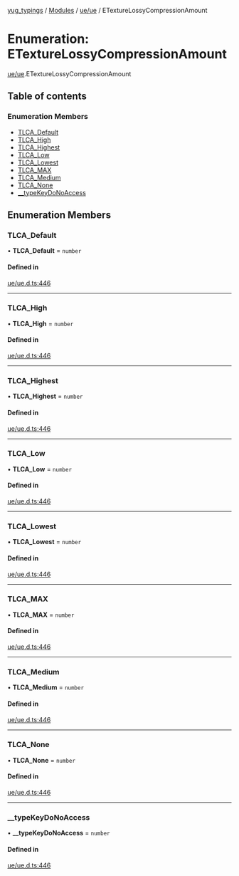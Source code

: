 [yug_typings](../README.md) / [Modules](../modules.md) / [ue/ue](../modules/ue_ue.md) / ETextureLossyCompressionAmount

# Enumeration: ETextureLossyCompressionAmount

[ue/ue](../modules/ue_ue.md).ETextureLossyCompressionAmount

## Table of contents

### Enumeration Members

- [TLCA\_Default](ue_ue.ETextureLossyCompressionAmount.md#tlca_default)
- [TLCA\_High](ue_ue.ETextureLossyCompressionAmount.md#tlca_high)
- [TLCA\_Highest](ue_ue.ETextureLossyCompressionAmount.md#tlca_highest)
- [TLCA\_Low](ue_ue.ETextureLossyCompressionAmount.md#tlca_low)
- [TLCA\_Lowest](ue_ue.ETextureLossyCompressionAmount.md#tlca_lowest)
- [TLCA\_MAX](ue_ue.ETextureLossyCompressionAmount.md#tlca_max)
- [TLCA\_Medium](ue_ue.ETextureLossyCompressionAmount.md#tlca_medium)
- [TLCA\_None](ue_ue.ETextureLossyCompressionAmount.md#tlca_none)
- [\_\_typeKeyDoNoAccess](ue_ue.ETextureLossyCompressionAmount.md#__typekeydonoaccess)

## Enumeration Members

### TLCA\_Default

• **TLCA\_Default** = `number`

#### Defined in

[ue/ue.d.ts:446](https://github.com/YugMetaverse/yug_typings/blob/25cad34/ue/ue.d.ts#L446)

___

### TLCA\_High

• **TLCA\_High** = `number`

#### Defined in

[ue/ue.d.ts:446](https://github.com/YugMetaverse/yug_typings/blob/25cad34/ue/ue.d.ts#L446)

___

### TLCA\_Highest

• **TLCA\_Highest** = `number`

#### Defined in

[ue/ue.d.ts:446](https://github.com/YugMetaverse/yug_typings/blob/25cad34/ue/ue.d.ts#L446)

___

### TLCA\_Low

• **TLCA\_Low** = `number`

#### Defined in

[ue/ue.d.ts:446](https://github.com/YugMetaverse/yug_typings/blob/25cad34/ue/ue.d.ts#L446)

___

### TLCA\_Lowest

• **TLCA\_Lowest** = `number`

#### Defined in

[ue/ue.d.ts:446](https://github.com/YugMetaverse/yug_typings/blob/25cad34/ue/ue.d.ts#L446)

___

### TLCA\_MAX

• **TLCA\_MAX** = `number`

#### Defined in

[ue/ue.d.ts:446](https://github.com/YugMetaverse/yug_typings/blob/25cad34/ue/ue.d.ts#L446)

___

### TLCA\_Medium

• **TLCA\_Medium** = `number`

#### Defined in

[ue/ue.d.ts:446](https://github.com/YugMetaverse/yug_typings/blob/25cad34/ue/ue.d.ts#L446)

___

### TLCA\_None

• **TLCA\_None** = `number`

#### Defined in

[ue/ue.d.ts:446](https://github.com/YugMetaverse/yug_typings/blob/25cad34/ue/ue.d.ts#L446)

___

### \_\_typeKeyDoNoAccess

• **\_\_typeKeyDoNoAccess** = `number`

#### Defined in

[ue/ue.d.ts:446](https://github.com/YugMetaverse/yug_typings/blob/25cad34/ue/ue.d.ts#L446)
